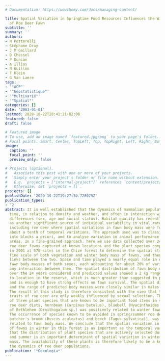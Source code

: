```yaml
---
# Documentation: https://wowchemy.com/docs/managing-content/

title: Spatial Variation in Springtime Food Resources Influences the Winter Body Mass
  of Roe Deer Fawn
subtitle: ''
summary: ''
authors:
- N Pettorelli
- Stéphane Dray
- J M Gaillard
- D Chessel
- P Duncan
- A Illius
- N Guillon
- F Klein
- G Van Laere
tags:
- '"ACP"'
- '"Geostatistique"'
- '"Multivarié"'
- '"Spatial"'
categories: []
date: '2003-01-01'
lastmod: 2020-10-22T20:41:21+02:00
featured: false
draft: false

# Featured image
# To use, add an image named `featured.jpg/png` to your page's folder.
# Focal points: Smart, Center, TopLeft, Top, TopRight, Left, Right, BottomLeft, Bottom, BottomRight.
image:
  caption: ''
  focal_point: ''
  preview_only: false

# Projects (optional).
#   Associate this post with one or more of your projects.
#   Simply enter your project's folder or file name without extension.
#   E.g. `projects = ["internal-project"]` references `content/project/deep-learning/index.md`.
#   Otherwise, set `projects = []`.
projects: []
publishDate: '2020-10-22T19:27:30.728075Z'
publication_types:
- '2'
abstract: It is well established that the dynamics of mammalian populations vary in
  time, in relation to density and weather, and often in interaction with phenotypic
  differences (sex, age and social status). Habitat quality has recently been identified
  as another significant source of individual variability in vital rates of deer,
  including roe deer where spatial variations in fawn body mass were found to be only
  about a tenth of temporal variations. The approach used was to classify the habitat
  into blocks a priori, and to analyse variation in animal performance among the predefined
  areas. In a fine-grained approach, here we use data collected over 24 years on 1,235
  roe deer fawns captured at known locations and the plant species composition sampled
  in 2001 at 578 sites in the Chizé forest to determine the spatial structure at a
  fine scale of both vegetation and winter body mass of fawns, and then to determine
  links between the two. Space and time played a nearly equal role in determining
  fawn body masses of both sexes, each accounting for about 20% of variance and without
  any interaction between them. The spatial distribution of fawn body mass was perennial
  over the 24 years considered and predicted values showed a 2 kg range according
  to location in the reserve, which is much greater than suggested in previous work
  and is enough to have strong effects on fawn survival. The spatial distribution
  and the range of predicted body masses were closely similar in males and females.
  The result of this study is therefore consistent with the view that the life history
  traits of roe deer are only weakly influenced by sexual selection. The occurrence
  of three plant species that are known to be important food items in spring/summer
  roe deer diets, hornbeam (Carpinus betulus), bluebell (Hyacinthoides sp.) and Star
  of Bethlehem (Ornithogalum sp.) was positively related to winter fawn body mass.
  The occurrence of species known to be avoided in spring/summer roe deer diets [e.g.
  butcher's broom (Ruscus aculeatus) and beech (Fagus sylvatica)], was negatively
  related to fawn body mass. We conclude that the spatial variation in the body mass
  of fawns in winter in this forest is as important as the temporal variation, and
  that the distribution of plant species that are actively selected during spring
  and summer is an important determinant of spatial variation in winter fawn body
  mass. The availability of these plants is therefore likely to be a key factor in
  the dynamics of roe deer populations.
publication: '*Oecologia*'
---
```

